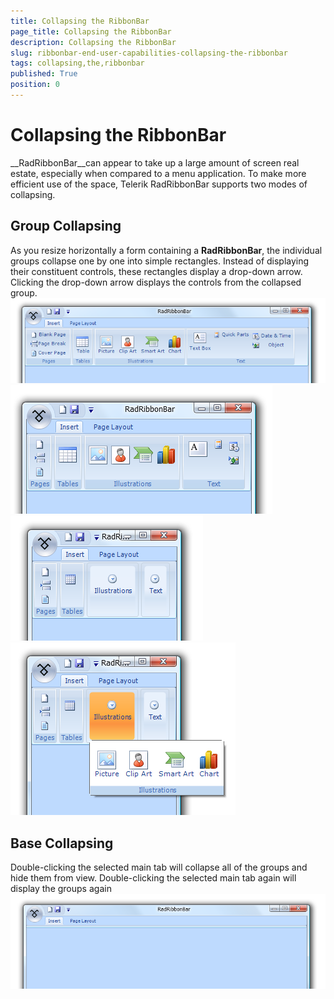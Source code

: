 ```yaml
---
title: Collapsing the RibbonBar
page_title: Collapsing the RibbonBar
description: Collapsing the RibbonBar
slug: ribbonbar-end-user-capabilities-collapsing-the-ribbonbar
tags: collapsing,the,ribbonbar
published: True
position: 0
---
```


# Collapsing the RibbonBar



__RadRibbonBar__can appear to take up a large amount of screen real estate, especially when compared to a menu application. To make more efficient use of the space, Telerik RadRibbonBar supports two modes of collapsing.

## Group Collapsing

As you resize horizontally a form containing a __RadRibbonBar__, the individual groups collapse one by one into simple rectangles. Instead of displaying their constituent controls, these rectangles display a drop-down arrow. Clicking the drop-down arrow displays the controls from the collapsed group.![ribbonbar-end-user-capabilities-collapsing-the-ribbonbar 001](images/ribbonbar-end-user-capabilities-collapsing-the-ribbonbar001.png)![ribbonbar-end-user-capabilities-collapsing-the-ribbonbar 002](images/ribbonbar-end-user-capabilities-collapsing-the-ribbonbar002.png)![ribbonbar-end-user-capabilities-collapsing-the-ribbonbar 003](images/ribbonbar-end-user-capabilities-collapsing-the-ribbonbar003.png)![ribbonbar-end-user-capabilities-collapsing-the-ribbonbar 004](images/ribbonbar-end-user-capabilities-collapsing-the-ribbonbar004.png)

## Base Collapsing

Double-clicking the selected main tab will collapse all of the groups and hide them from view. Double-clicking the selected main tab again will display the groups again![ribbonbar-end-user-capabilities-collapsing-the-ribbonbar 005](images/ribbonbar-end-user-capabilities-collapsing-the-ribbonbar005.png)
